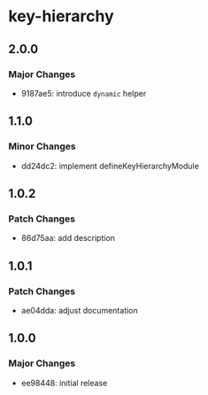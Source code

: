 # key-hierarchy

## 2.0.0

### Major Changes

- 9187ae5: introduce `dynamic` helper

## 1.1.0

### Minor Changes

- dd24dc2: implement defineKeyHierarchyModule

## 1.0.2

### Patch Changes

- 86d75aa: add description

## 1.0.1

### Patch Changes

- ae04dda: adjust documentation

## 1.0.0

### Major Changes

- ee98448: initial release

